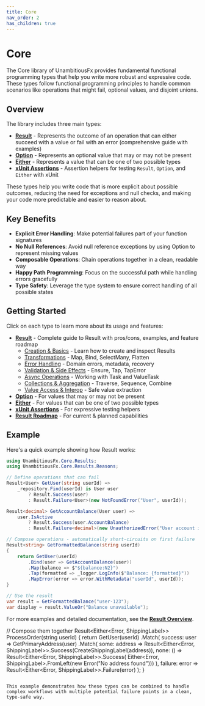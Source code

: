 ```yaml
---
title: Core
nav_order: 2
has_children: true
---
```


# Core

The Core library of UnambitiousFx provides fundamental functional programming types that help you write more robust and expressive code. These types follow functional programming principles to handle common scenarios like operations that might fail, optional values, and disjoint unions.

## Overview

The library includes three main types:

- **[Result](result/index.html)** - Represents the outcome of an operation that can either succeed with a value or fail with an error (comprehensive guide with examples)
- **[Option](option/index.html)** - Represents an optional value that may or may not be present
- **[Either](either/index.html)** - Represents a value that can be one of two possible types
- **[xUnit Assertions](xunit-assertions/index.html)** - Assertion helpers for testing `Result`, `Option`, and `Either` with xUnit

These types help you write code that is more explicit about possible outcomes, reducing the need for exceptions and null checks, and making your code more predictable and easier to reason about.

## Key Benefits

- **Explicit Error Handling**: Make potential failures part of your function signatures
- **No Null References**: Avoid null reference exceptions by using Option to represent missing values
- **Composable Operations**: Chain operations together in a clean, readable way
- **Happy Path Programming**: Focus on the successful path while handling errors gracefully
- **Type Safety**: Leverage the type system to ensure correct handling of all possible states

## Getting Started

Click on each type to learn more about its usage and features:

- **[Result](../result/index.html)** - Complete guide to Result with pros/cons, examples, and feature roadmap
  - [Creation & Basics](../result/creation.html) - Learn how to create and inspect Results
  - [Transformations](../result/transformations.html) - Map, Bind, SelectMany, Flatten
  - [Error Handling](../result/error-handling.html) - Domain errors, metadata, recovery
  - [Validation & Side Effects](../result/validation.html) - Ensure, Tap, TapError
  - [Async Operations](../result/async.html) - Working with Task and ValueTask
  - [Collections & Aggregation](../result/collections.html) - Traverse, Sequence, Combine
  - [Value Access & Interop](../result/value-access.html) - Safe value extraction
- **[Option](option.html)** - For values that may or may not be present
- **[Either](either.html)** - For values that can be one of two possible types
- **[xUnit Assertions](xunit-assertions.html)** - For expressive testing helpers
- **[Result Roadmap](result-roadmap.html)** - For current & planned capabilities

## Example

Here's a quick example showing how Result works:

```csharp
using UnambitiousFx.Core.Results;
using UnambitiousFx.Core.Results.Reasons;

// Define operations that can fail
Result<User> GetUser(string userId) =>
    _repository.Find(userId) is User user
        ? Result.Success(user)
        : Result.Failure<User>(new NotFoundError("User", userId));

Result<decimal> GetAccountBalance(User user) =>
    user.IsActive
        ? Result.Success(user.AccountBalance)
        : Result.Failure<decimal>(new UnauthorizedError("User account is inactive"));

// Compose operations - automatically short-circuits on first failure
Result<string> GetFormattedBalance(string userId)
{
    return GetUser(userId)
        .Bind(user => GetAccountBalance(user))
        .Map(balance => $"${balance:N2}")
        .Tap(formatted => _logger.LogInfo($"Balance: {formatted}"))
        .MapError(error => error.WithMetadata("userId", userId));
}

// Use the result
var result = GetFormattedBalance("user-123");
var display = result.ValueOr("Balance unavailable");
```

For more examples and detailed documentation, see the **[Result Overview](result-overview.html)**.

// Compose them together
Result<Either<Error, ShippingLabel>> ProcessOrder(string userId) {
    return GetUser(userId)
        .Match(
            success: user => GetPrimaryAddress(user)
                .Match(
                    some: address => Result<Either<Error, ShippingLabel>>.Success(CreateShippingLabel(address)),
                    none: () => Result<Either<Error, ShippingLabel>>.Success(
                        Either<Error, ShippingLabel>.FromLeft(new Error("No address found")))
                ),
            failure: error => Result<Either<Error, ShippingLabel>>.Failure(error)
        );
}
```

This example demonstrates how these types can be combined to handle complex workflows with multiple potential failure points in a clean, type-safe way.
